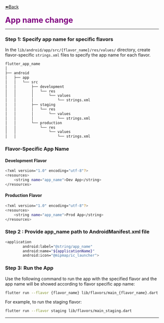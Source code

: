 [⬅️Back](../README.md)

<span style="color:purple;font-size:1.8em; font-weight:bold;">App name change</span>

***

### Step 1: Specify app name for specific flavors

In the `lib/android/app/src/{flavor_name}/res/values/` directory, create flavor-specific `strings.xml` files to specify the app name for each flavor.

```bash
flutter_app_name
│
├── android
│   ├── app
│   │   └── src
│   │       ├── development
│   │       │   └── res
│   │       │       └── values
│   │       │           └── strings.xml
│   │       ├── staging
│   │       │   └── res
│   │       │       └── values
│   │       │           └── strings.xml
│   │       └── production
│   │           └── res
│   │               └── values
│   │                   └── strings.xml

```

### Flavor-Specific App Name

#### Development Flavor

```bash
<?xml version="1.0" encoding="utf-8"?>
<resources>
    <string name="app_name">Dev App</string>
</resources>

```

#### Production Flavor

```bash
<?xml version="1.0" encoding="utf-8"?>
<resources>
    <string name="app_name">Prod App</string>
</resources>

```

### Step 2 : Provide app_name path to AndroidManifest.xml file

```bash
<application
        android:label="@string/app_name"
        android:name="${applicationName}"
        android:icon="@mipmap/ic_launcher">

```

### Step 3: Run the App

Use the following command to run the app with the specified flavor and the app name will be showed according to flavor specific app name:

```bash
flutter run --flavor {flavor_name} lib/flavors/main_{flavor_name}.dart
```

For example, to run the staging flavor:

```bash
flutter run --flavor staging lib/flavors/main_staging.dart
```

***
